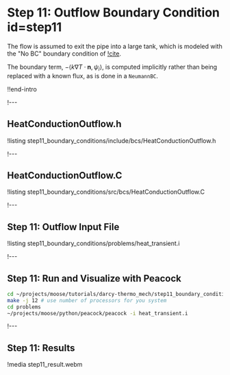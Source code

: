 # Step 11: Outflow Boundary Condition id=step11

The flow is assumed to exit the pipe into a large tank, which is modeled with the "No BC" boundary
condition of [!cite](griffiths1997no).

The boundary term, $-\left < k \nabla T \cdot \mathbf{n}, \psi_i \right >$, is computed implicitly
rather than being replaced with a known flux, as is done in a `NeumannBC`.

!!end-intro


!---

## HeatConductionOutflow.h

!listing step11_boundary_conditions/include/bcs/HeatConductionOutflow.h

!---

## HeatConductionOutflow.C

!listing step11_boundary_conditions/src/bcs/HeatConductionOutflow.C

!---

## Step 11: Outflow Input File

!listing step11_boundary_conditions/problems/heat_transient.i

!---

## Step 11: Run and Visualize with Peacock

```bash
cd ~/projects/moose/tutorials/darcy-thermo_mech/step11_boundary_conditions
make -j 12 # use number of processors for you system
cd problems
~/projects/moose/python/peacock/peacock -i heat_transient.i
```

!---

## Step 11: Results

!media step11_result.webm
